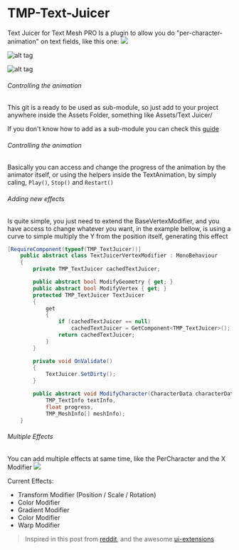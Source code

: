 # TMP-Text-Juicer
Text Juicer for Text Mesh PRO
Is a plugin to allow you do "per-character-animation" on text fields, like this one:
![](https://thumbs.gfycat.com/UntimelyDazzlingBrahmancow-size_restricted.gif)

![alt tag](https://github.com/badawe/TMP-Text-Juicer/blob/develop/Readme-Assets/example-1.gif?raw=true)

![alt tag](https://github.com/badawe/TMP-Text-Juicer/blob/develop/Readme-Assets/example-2.gif?raw=true)

###### Controlling the animation
This git is a ready to be used as sub-module, so just add to your project anywhere inside the Assets Folder, something like Assets/Text Juicer/

If you don't know how to add as a sub-module you can check this [guide](https://blog.sourcetreeapp.com/2012/02/01/using-submodules-and-subrepositories/)

###### Controlling the animation
Basically you can access and change the progress of the animation by the animator itself, or using the helpers inside the TextAnimation, by simply caling, `Play()`, `Stop()` and `Restart()`

###### Adding new effects
Is quite simple, you just need to extend the BaseVertexModifier, and you have access to change whatever you want, in the example bellow, is using a curve to simple multiply the Y from the position itself, generating this effect

```csharp
[RequireComponent(typeof(TMP_TextJuicer))]
    public abstract class TextJuicerVertexModifier : MonoBehaviour
    {
        private TMP_TextJuicer cachedTextJuicer;

        public abstract bool ModifyGeometry { get; }
        public abstract bool ModifyVertex { get; }
        protected TMP_TextJuicer TextJuicer
        {
            get
            {
                if (cachedTextJuicer == null)
                    cachedTextJuicer = GetComponent<TMP_TextJuicer>();
                return cachedTextJuicer;
            }
        }

        private void OnValidate()
        {
            TextJuicer.SetDirty();
        }

        public abstract void ModifyCharacter(CharacterData characterData, TMP_Text textComponent,
            TMP_TextInfo textInfo,
            float progress,
            TMP_MeshInfo[] meshInfo);
    }
```


###### Multiple Effects
You can add multiple effects at same time, like the PerCharacter and the X Modifier
![](https://thumbs.gfycat.com/BestGrayCusimanse-size_restricted.gif)

Current Effects:
- Transform Modifier (Position / Scale / Rotation)
- Color Modifier
- Gradient Modifier
- Color Modifier
- Warp Modifier 





> Inspired in this post from [reddit]( https://www.reddit.com/r/Unity3D/comments/3tzwb9/percharacter_text_animations_with_unity_ui/), and the awesome [ui-extensions](https://bitbucket.org/ddreaper/unity-ui-extensions)  


